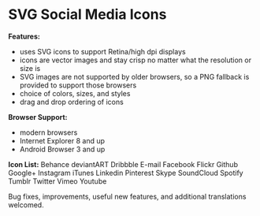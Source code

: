 # SVG Social Media Icons

**Features:**
- uses SVG icons to support Retina/high dpi displays
- icons are vector images and stay crisp no matter what the resolution or size is
- SVG images are not supported by older browsers, so a PNG fallback is provided to support those browsers
- choice of colors, sizes, and styles
- drag and drop ordering of icons

**Browser Support:**
- modern browsers
- Internet Explorer 8 and up
- Android Browser 3 and up

**Icon List:**
Behance
deviantART
Dribbble
E-mail
Facebook
Flickr
Github
Google+
Instagram
iTunes
Linkedin
Pinterest
Skype
SoundCloud
Spotify
Tumblr
Twitter
Vimeo
Youtube

Bug fixes, improvements, useful new features, and additional translations welcomed.
